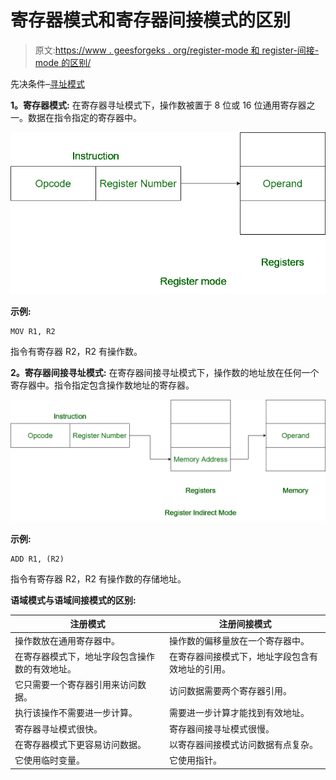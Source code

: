 # 寄存器模式和寄存器间接模式的区别

> 原文:[https://www . geesforgeks . org/register-mode 和 register-间接-mode 的区别/](https://www.geeksforgeeks.org/difference-between-register-mode-and-register-indirect-mode/)

先决条件–[寻址模式](https://www.geeksforgeeks.org/addressing-modes/)

**1。寄存器模式:**
在寄存器寻址模式下，操作数被置于 8 位或 16 位通用寄存器之一。数据在指令指定的寄存器中。

![](img/cc0680570e6970f408901581ddd9c72c.png)

**示例:**

```
MOV R1, R2 
```

指令有寄存器 R2，R2 有操作数。

**2。寄存器间接寻址模式:**
在寄存器间接寻址模式下，操作数的地址放在任何一个寄存器中。指令指定包含操作数地址的寄存器。

![](img/d557a800d1490acc6a7de13c6f7eb43d.png)

**示例:**

```
ADD R1, (R2) 
```

指令有寄存器 R2，R2 有操作数的存储地址。

**语域模式与语域间接模式的区别:**

<center>

| 注册模式 | 注册间接模式 |
| --- | --- |
| 操作数放在通用寄存器中。 | 操作数的偏移量放在一个寄存器中。 |
| 在寄存器模式下，地址字段包含操作数的有效地址。 | 在寄存器间接模式下，地址字段包含有效地址的引用。 |
| 它只需要一个寄存器引用来访问数据。 | 访问数据需要两个寄存器引用。 |
| 执行该操作不需要进一步计算。 | 需要进一步计算才能找到有效地址。 |
| 寄存器寻址模式很快。 | 寄存器间接寻址模式很慢。 |
| 在寄存器模式下更容易访问数据。 | 以寄存器间接模式访问数据有点复杂。 |
| 它使用临时变量。 | 它使用指针。 |

</center>